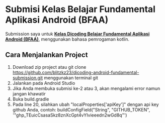 # Submisi Kelas Belajar Fundamental Aplikasi Android (BFAA)
Submission saya untuk <strong>[Kelas Dicoding Belajar Fundamental Aplikasi Android (BFAA)](https://www.dicoding.com/academies/14)</strong>, menggunakan bahasa pemrogaman kotlin.  

## Cara Menjalankan Project
1. Download zip project atau git clone https://github.com/blitzkz23/dicoding-android-fundamental-submission.git menggunakan terminal git
2. Jalankan pada Android Studio
3. Jika Anda membuka submisi ke-2 atau 3, akan mengalami error namun jangan khawatir
4. Buka build.gradle
5. Pada line 20, silahkan ubah "localProperties['apiKey']" dengan api key github Anda, contoh: buildConfigField("String", "GITHUB_TOKEN", '"ghp_TEuicCsasaSkz8znXcGpt4vYIvieeedn2wGd8q"')
